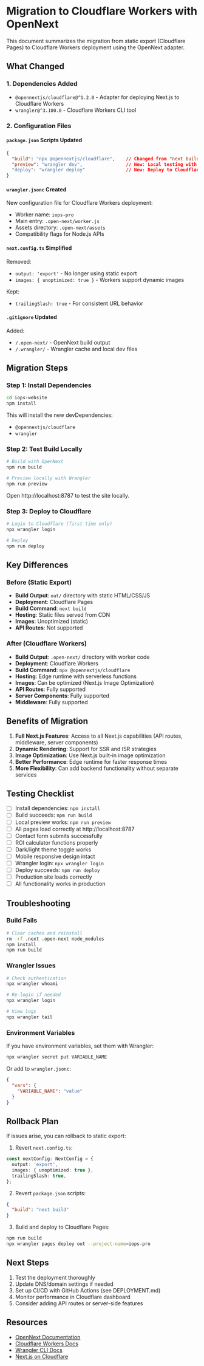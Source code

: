 # Migration to Cloudflare Workers with OpenNext

This document summarizes the migration from static export (Cloudflare Pages) to Cloudflare Workers deployment using the OpenNext adapter.

## What Changed

### 1. Dependencies Added
- `@opennextjs/cloudflare@^1.2.0` - Adapter for deploying Next.js to Cloudflare Workers
- `wrangler@^3.100.0` - Cloudflare Workers CLI tool

### 2. Configuration Files

#### `package.json` Scripts Updated
```json
{
  "build": "npx @opennextjs/cloudflare",    // Changed from "next build"
  "preview": "wrangler dev",                // New: Local testing with Wrangler
  "deploy": "wrangler deploy"               // New: Deploy to Cloudflare
}
```

#### `wrangler.jsonc` Created
New configuration file for Cloudflare Workers deployment:
- Worker name: `iops-pro`
- Main entry: `.open-next/worker.js`
- Assets directory: `.open-next/assets`
- Compatibility flags for Node.js APIs

#### `next.config.ts` Simplified
Removed:
- `output: 'export'` - No longer using static export
- `images: { unoptimized: true }` - Workers support dynamic images

Kept:
- `trailingSlash: true` - For consistent URL behavior

#### `.gitignore` Updated
Added:
- `/.open-next/` - OpenNext build output
- `/.wrangler/` - Wrangler cache and local dev files

## Migration Steps

### Step 1: Install Dependencies
```bash
cd iops-website
npm install
```

This will install the new devDependencies:
- `@opennextjs/cloudflare`
- `wrangler`

### Step 2: Test Build Locally
```bash
# Build with OpenNext
npm run build

# Preview locally with Wrangler
npm run preview
```

Open http://localhost:8787 to test the site locally.

### Step 3: Deploy to Cloudflare
```bash
# Login to Cloudflare (first time only)
npx wrangler login

# Deploy
npm run deploy
```

## Key Differences

### Before (Static Export)
- **Build Output**: `out/` directory with static HTML/CSS/JS
- **Deployment**: Cloudflare Pages
- **Build Command**: `next build`
- **Hosting**: Static files served from CDN
- **Images**: Unoptimized (static)
- **API Routes**: Not supported

### After (Cloudflare Workers)
- **Build Output**: `.open-next/` directory with worker code
- **Deployment**: Cloudflare Workers
- **Build Command**: `npx @opennextjs/cloudflare`
- **Hosting**: Edge runtime with serverless functions
- **Images**: Can be optimized (Next.js Image Optimization)
- **API Routes**: Fully supported
- **Server Components**: Fully supported
- **Middleware**: Fully supported

## Benefits of Migration

1. **Full Next.js Features**: Access to all Next.js capabilities (API routes, middleware, server components)
2. **Dynamic Rendering**: Support for SSR and ISR strategies
3. **Image Optimization**: Use Next.js built-in image optimization
4. **Better Performance**: Edge runtime for faster response times
5. **More Flexibility**: Can add backend functionality without separate services

## Testing Checklist

- [ ] Install dependencies: `npm install`
- [ ] Build succeeds: `npm run build`
- [ ] Local preview works: `npm run preview`
- [ ] All pages load correctly at http://localhost:8787
- [ ] Contact form submits successfully
- [ ] ROI calculator functions properly
- [ ] Dark/light theme toggle works
- [ ] Mobile responsive design intact
- [ ] Wrangler login: `npx wrangler login`
- [ ] Deploy succeeds: `npm run deploy`
- [ ] Production site loads correctly
- [ ] All functionality works in production

## Troubleshooting

### Build Fails
```bash
# Clear caches and reinstall
rm -rf .next .open-next node_modules
npm install
npm run build
```

### Wrangler Issues
```bash
# Check authentication
npx wrangler whoami

# Re-login if needed
npx wrangler login

# View logs
npx wrangler tail
```

### Environment Variables
If you have environment variables, set them with Wrangler:
```bash
npx wrangler secret put VARIABLE_NAME
```

Or add to `wrangler.jsonc`:
```json
{
  "vars": {
    "VARIABLE_NAME": "value"
  }
}
```

## Rollback Plan

If issues arise, you can rollback to static export:

1. Revert `next.config.ts`:
```typescript
const nextConfig: NextConfig = {
  output: 'export',
  images: { unoptimized: true },
  trailingSlash: true,
};
```

2. Revert `package.json` scripts:
```json
{
  "build": "next build"
}
```

3. Build and deploy to Cloudflare Pages:
```bash
npm run build
npx wrangler pages deploy out --project-name=iops-pro
```

## Next Steps

1. Test the deployment thoroughly
2. Update DNS/domain settings if needed
3. Set up CI/CD with GitHub Actions (see DEPLOYMENT.md)
4. Monitor performance in Cloudflare dashboard
5. Consider adding API routes or server-side features

## Resources

- [OpenNext Documentation](https://opennext.js.org)
- [Cloudflare Workers Docs](https://developers.cloudflare.com/workers)
- [Wrangler CLI Docs](https://developers.cloudflare.com/workers/wrangler)
- [Next.js on Cloudflare](https://developers.cloudflare.com/pages/framework-guides/nextjs)

